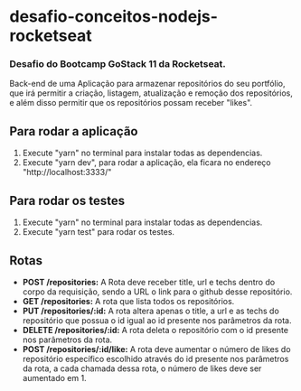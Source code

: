 # desafio-conceitos-nodejs-rocketseat
<h3>Desafio do Bootcamp GoStack 11 da Rocketseat.</h3>

Back-end de uma Aplicação para armazenar repositórios do seu portfólio, que irá permitir a criação, listagem, atualização e remoção dos repositórios, e além disso permitir que os repositórios possam receber "likes".

<h2>Para rodar a aplicação</h2>
<ol>
  <li>Execute "yarn" no terminal para instalar todas as dependencias.</li>
  <li>Execute "yarn dev", para rodar a aplicação, ela ficara no endereço "http://localhost:3333/"</li>
</ol>

<h2>Para rodar os testes</h2>
<ol>
  <li>Execute "yarn" no terminal para instalar todas as dependencias.</li>
  <li>Execute "yarn test" para rodar os testes.</li>
</ol>

<h2>Rotas</h2>
<ul>
  <li><b>POST /repositories:</b> A Rota deve receber title, url e techs dentro do corpo da requisição, sendo a URL o link para o github desse repositório.</li>
  <li><b>GET /repositories:</b> A rota que lista todos os repositórios.</li>
  <li><b>PUT /repositories/:id:</b> A rota altera apenas o title, a url e as techs do repositório que possua o id igual ao id presente nos parâmetros da rota.</li>
  <li><b>DELETE /repositories/:id:</b> A rota deleta o repositório com o id presente nos parâmetros da rota.</li>
  <li><b>POST /repositories/:id/like:</b> A rota deve aumentar o número de likes do repositório específico escolhido através do id presente nos parâmetros da rota, a cada chamada dessa rota, o número de likes deve ser aumentado em 1.</li>
</ul>
